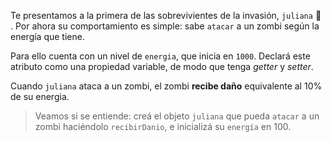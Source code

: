 Te presentamos a la primera de las sobrevivientes de la invasión, `juliana` :raising_hand: . Por ahora su comportamiento es simple: sabe `atacar` a un zombi según la energía que tiene.

Para ello cuenta con un nivel de `energia`, que inicia en `1000`. Declará este atributo como una propiedad variable, de modo que tenga _getter_ y _setter_.

Cuando `juliana` ataca a un zombi, el zombi **recibe daño** equivalente al 10% de su energia.

> Veamos si se entiende: creá el objeto `juliana` que pueda `atacar` a un zombi haciéndolo `recibirDanio`, e inicializá su `energía` en 100.